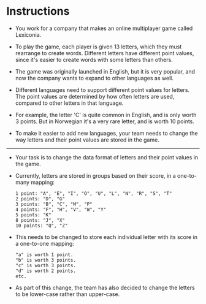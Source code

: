 # Instructions

* You work for a company that makes an online multiplayer game called Lexiconia.

* To play the game, each player is given 13 letters, which they must rearrange to create words. Different letters have different point values, since it's easier to create words with some letters than others.

* The game was originally launched in English, but it is very popular, and now the company wants to expand to other languages as well.

* Different languages need to support different point values for letters. The point values are determined by how often letters are used, compared to other letters in that language.

* For example, the letter 'C' is quite common in English, and is only worth 3 points. But in Norwegian it's a very rare letter, and is worth 10 points.

* To make it easier to add new languages, your team needs to change the way letters and their point values are stored in the game.

---

* Your task is to change the data format of letters and their point values in the game.

* Currently, letters are stored in groups based on their score, in a one-to-many mapping:

      1 point: "A", "E", "I", "O", "U", "L", "N", "R", "S", "T"
      2 points: "D", "G"
      3 points: "B", "C", "M", "P"
      4 points: "F", "H", "V", "W", "Y"
      5 points: "K"
      8 points: "J", "X"
      10 points: "Q", "Z"

* This needs to be changed to store each individual letter with its score in a one-to-one mapping:

      "a" is worth 1 point.
      "b" is worth 3 points.
      "c" is worth 3 points.
      "d" is worth 2 points.
      etc.

* As part of this change, the team has also decided to change the letters to be lower-case rather than upper-case.
